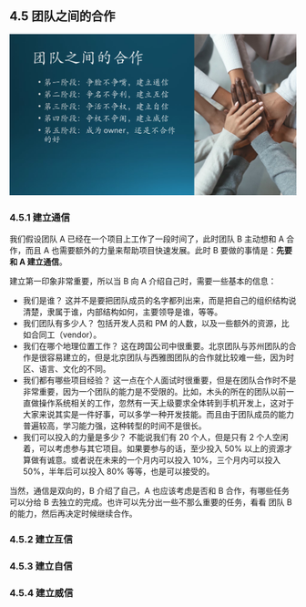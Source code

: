 ## 4.5 团队之间的合作

<img src="img/Slide13.SVG"/>



### 4.5.1 建立通信

我们假设团队 A 已经在一个项目上工作了一段时间了，此时团队 B 主动想和 A 合作，而且 A 也需要额外的力量来帮助项目快速发展。此时 B 要做的事情是：**先要和 A 建立通信**。

建立第一印象非常重要，所以当 B 向 A 介绍自己时，需要一些基本的信息：

- 我们是谁？
  这并不是要把团队成员的名字都列出来，而是把自己的组织结构说清楚，隶属于谁，内部结构如何，主要领导是谁，等等。
- 我们团队有多少人？
  包括开发人员和 PM 的人数，以及一些额外的资源，比如合同工（vendor）。
- 我们在哪个地理位置工作？
  这在跨国公司中很重要。北京团队与苏州团队的合作是很容易建立的，但是北京团队与西雅图团队的合作就比较难一些，因为时区、语言、文化的不同。
- 我们都有哪些项目经验？
  这一点在个人面试时很重要，但是在团队合作时不是非常重要，因为一个团队的能力是不受限的。比如，木头的所在的团队以前一直做操作系统相关的工作，忽然有一天上级要求全体转到手机开发上，这对于大家来说其实是一件好事，可以多学一种开发技能。而且由于团队成员的能力普遍较高，学习能力强，这种转型的时间不是很长。
- 我们可以投入的力量是多少？
  不能说我们有 20 个人，但是只有 2 个人空闲着，可以考虑参与其它项目。如果要参与的话，至少投入 50% 以上的资源才算做有诚意。或者说在未来的一个月内可以投入 10%，三个月内可以投入 50%，半年后可以投入 80% 等等，也是可以接受的。

当然，通信是双向的，B 介绍了自己，A 也应该考虑是否和 B 合作，有哪些任务可以分给 B 去独立的完成。也许可以先分出一些不那么重要的任务，看看 团队 B 的能力，然后再决定时候继续合作。

### 4.5.2 建立互信





### 4.5.3 建立自信

### 4.5.4 建立威信

